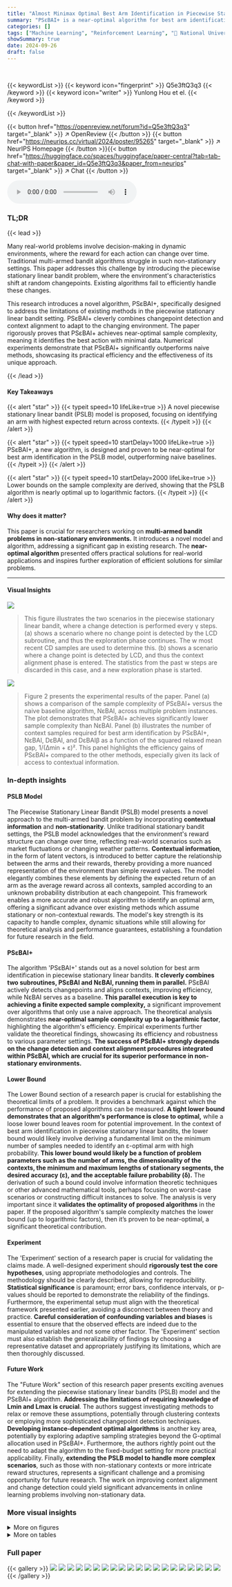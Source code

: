 ```yaml
---
title: "Almost Minimax Optimal Best Arm Identification in Piecewise Stationary Linear Bandits"
summary: "PSɛBAI+ is a near-optimal algorithm for best arm identification in piecewise stationary linear bandits, efficiently detecting changepoints and aligning contexts for improved accuracy and minimal sampl..."
categories: []
tags: ["Machine Learning", "Reinforcement Learning", "🏢 National University of Singapore",]
showSummary: true
date: 2024-09-26
draft: false
---
```


<br>

{{< keywordList >}}
{{< keyword icon="fingerprint" >}} Q5e3ftQ3q3 {{< /keyword >}}
{{< keyword icon="writer" >}} Yunlong Hou et el. {{< /keyword >}}
 
{{< /keywordList >}}

{{< button href="https://openreview.net/forum?id=Q5e3ftQ3q3" target="_blank" >}}
↗ OpenReview
{{< /button >}}
{{< button href="https://neurips.cc/virtual/2024/poster/95265" target="_blank" >}}
↗ NeurIPS Homepage
{{< /button >}}{{< button href="https://huggingface.co/spaces/huggingface/paper-central?tab=tab-chat-with-paper&paper_id=Q5e3ftQ3q3&paper_from=neurips" target="_blank" >}}
↗ Chat
{{< /button >}}



<audio controls>
    <source src="https://ai-paper-reviewer.com/Q5e3ftQ3q3/podcast.wav" type="audio/wav">
    Your browser does not support the audio element.
</audio>


### TL;DR


{{< lead >}}

Many real-world problems involve decision-making in dynamic environments, where the reward for each action can change over time.  Traditional multi-armed bandit algorithms struggle in such non-stationary settings. This paper addresses this challenge by introducing the piecewise stationary linear bandit problem, where the environment's characteristics shift at random changepoints.  Existing algorithms fail to efficiently handle these changes. 

This research introduces a novel algorithm, PSɛBAI+, specifically designed to address the limitations of existing methods in the piecewise stationary linear bandit setting. PSɛBAI+ cleverly combines changepoint detection and context alignment to adapt to the changing environment.  The paper rigorously proves that PSɛBAI+ achieves near-optimal sample complexity, meaning it identifies the best action with minimal data. Numerical experiments demonstrate that PSɛBAI+ significantly outperforms naive methods, showcasing its practical efficiency and the effectiveness of its unique approach.

{{< /lead >}}


#### Key Takeaways

{{< alert "star" >}}
{{< typeit speed=10 lifeLike=true >}} A novel piecewise stationary linear bandit (PSLB) model is proposed, focusing on identifying an arm with highest expected return across contexts. {{< /typeit >}}
{{< /alert >}}

{{< alert "star" >}}
{{< typeit speed=10 startDelay=1000 lifeLike=true >}} PSɛBAI+, a new algorithm, is designed and proven to be near-optimal for best arm identification in the PSLB model, outperforming naive baselines. {{< /typeit >}}
{{< /alert >}}

{{< alert "star" >}}
{{< typeit speed=10 startDelay=2000 lifeLike=true >}} Lower bounds on the sample complexity are derived, showing that the PSLB algorithm is nearly optimal up to logarithmic factors. {{< /typeit >}}
{{< /alert >}}

#### Why does it matter?
This paper is crucial for researchers working on **multi-armed bandit problems in non-stationary environments.** It introduces a novel model and algorithm, addressing a significant gap in existing research.  The **near-optimal algorithm** presented offers practical solutions for real-world applications and inspires further exploration of efficient solutions for similar problems.

------
#### Visual Insights



![](https://ai-paper-reviewer.com/Q5e3ftQ3q3/figures_5_1.jpg)

> This figure illustrates the two scenarios in the piecewise stationary linear bandit, where a change detection is performed every γ steps. (a) shows a scenario where no change point is detected by the LCD subroutine, and thus the exploration phase continues. The w most recent CD samples are used to determine this. (b) shows a scenario where a change point is detected by LCD, and thus the context alignment phase is entered. The statistics from the past w steps are discarded in this case, and a new exploration phase is started.





![](https://ai-paper-reviewer.com/Q5e3ftQ3q3/tables_4_1.jpg)

> Figure 2 presents the experimental results of the paper.  Panel (a) shows a comparison of the sample complexity of PSɛBAI+ versus the naive baseline algorithm, NɛBAI, across multiple problem instances. The plot demonstrates that PSɛBAI+ achieves significantly lower sample complexity than NɛBAI.  Panel (b) illustrates the number of context samples required for best arm identification by PSɛBAI+, NɛBAI, DɛBAI, and DɛBAIβ as a function of the squared relaxed mean gap, 1/(∆min + ɛ)².  This panel highlights the efficiency gains of PSɛBAI+ compared to the other methods, especially given its lack of access to contextual information.





### In-depth insights


#### PSLB Model
The Piecewise Stationary Linear Bandit (PSLB) model presents a novel approach to the multi-armed bandit problem by incorporating **contextual information** and **non-stationarity**.  Unlike traditional stationary bandit settings, the PSLB model acknowledges that the environment's reward structure can change over time, reflecting real-world scenarios such as market fluctuations or changing weather patterns.  **Contextual information**, in the form of latent vectors, is introduced to better capture the relationship between the arms and their rewards, thereby providing a more nuanced representation of the environment than simple reward values. The model elegantly combines these elements by defining the expected return of an arm as the average reward across all contexts, sampled according to an unknown probability distribution at each changepoint. This framework enables a more accurate and robust algorithm to identify an optimal arm, offering a significant advance over existing methods which assume stationary or non-contextual rewards. The model's key strength is its capacity to handle complex, dynamic situations while still allowing for theoretical analysis and performance guarantees, establishing a foundation for future research in the field.

#### PSɛBAI+
The algorithm 'PSɛBAI+' stands out as a novel solution for best arm identification in piecewise stationary linear bandits.  **It cleverly combines two subroutines, PSɛBAI and NɛBAI, running them in parallel.** PSɛBAI actively detects changepoints and aligns contexts, improving efficiency, while NɛBAI serves as a baseline.  **This parallel execution is key to achieving a finite expected sample complexity,** a significant improvement over algorithms that only use a naive approach.  The theoretical analysis demonstrates **near-optimal sample complexity up to a logarithmic factor**, highlighting the algorithm's efficiency.  Empirical experiments further validate the theoretical findings, showcasing its efficiency and robustness to various parameter settings. **The success of PSɛBAI+ strongly depends on the change detection and context alignment procedures integrated within PSɛBAI, which are crucial for its superior performance in non-stationary environments.**

#### Lower Bound
The Lower Bound section of a research paper is crucial for establishing the theoretical limits of a problem.  It provides a benchmark against which the performance of proposed algorithms can be measured. **A tight lower bound demonstrates that an algorithm's performance is close to optimal,** while a loose lower bound leaves room for potential improvement. In the context of best arm identification in piecewise stationary linear bandits, the lower bound would likely involve deriving a fundamental limit on the minimum number of samples needed to identify an ɛ-optimal arm with high probability. **This lower bound would likely be a function of problem parameters such as the number of arms, the dimensionality of the contexts, the minimum and maximum lengths of stationary segments, the desired accuracy (ɛ), and the acceptable failure probability (δ).** The derivation of such a bound could involve information theoretic techniques or other advanced mathematical tools, perhaps focusing on worst-case scenarios or constructing difficult instances to solve.  The analysis is very important since it **validates the optimality of proposed algorithms** in the paper.  If the proposed algorithm's sample complexity matches the lower bound (up to logarithmic factors), then it’s proven to be near-optimal, a significant theoretical contribution.

#### Experiment
The 'Experiment' section of a research paper is crucial for validating the claims made.  A well-designed experiment should **rigorously test the core hypotheses**, using appropriate methodologies and controls.  The methodology should be clearly described, allowing for reproducibility. **Statistical significance** is paramount; error bars, confidence intervals, or p-values should be reported to demonstrate the reliability of the findings.  Furthermore, the experimental setup must align with the theoretical framework presented earlier, avoiding a disconnect between theory and practice.  **Careful consideration of confounding variables and biases** is essential to ensure that the observed effects are indeed due to the manipulated variables and not some other factor. The 'Experiment' section must also establish the generalizability of findings by choosing a representative dataset and appropriately justifying its limitations, which are then thoroughly discussed.

#### Future Work
The "Future Work" section of this research paper presents exciting avenues for extending the piecewise stationary linear bandits (PSLB) model and the PSɛBAI+ algorithm.  **Addressing the limitations of requiring knowledge of Lmin and Lmax is crucial**.  The authors suggest investigating methods to relax or remove these assumptions, potentially through clustering contexts or employing more sophisticated changepoint detection techniques.  **Developing instance-dependent optimal algorithms** is another key area, potentially by exploring adaptive sampling strategies beyond the G-optimal allocation used in PSɛBAI+.  Furthermore, the authors rightly point out the need to adapt the algorithm to the fixed-budget setting for more practical applicability. Finally, **extending the PSLB model to handle more complex scenarios**, such as those with non-stationary contexts or more intricate reward structures, represents a significant challenge and a promising opportunity for future research.  The work on improving context alignment and change detection could yield significant advancements in online learning problems involving non-stationary data.


### More visual insights

<details>
<summary>More on figures
</summary>


![](https://ai-paper-reviewer.com/Q5e3ftQ3q3/figures_8_1.jpg)

> Figure 2(a) shows the sample complexity of PSɛBAI+ and NɛBAI for different instances, demonstrating that PSɛBAI+ significantly outperforms NɛBAI. Figure 2(b) compares the number of context samples required by PSɛBAI+, NɛBAI, DɛBAI, and DɛBAIß for best arm identification, showcasing that PSɛBAI+, despite not having access to contextual information and changepoints, performs competitively with DɛBAI and DɛBAIß which do have access to this information. The x-axis represents the squared relaxed mean gap, indicating that the algorithm's sample complexity is inversely proportional to the squared relaxed mean gap.


![](https://ai-paper-reviewer.com/Q5e3ftQ3q3/figures_59_1.jpg)

> The figure shows the empirical sample complexities of PSɛBAI+ with misspecified parameters Lmin and Lmax, compared to the sample complexity of the NɛBAI algorithm.  The results demonstrate that PSɛBAI+ maintains its efficiency and outperforms NɛBAI even when the true values of Lmin and Lmax are not perfectly known. This highlights the robustness of PSɛBAI+ to misspecifications in these parameters.


![](https://ai-paper-reviewer.com/Q5e3ftQ3q3/figures_59_2.jpg)

> This figure illustrates the two different scenarios in PSɛBAI algorithm. (a) shows a stationary segment where no change point is detected. The active CD samples are used in LCD subroutine. (b) shows that a change point is detected by the LCD subroutine. This is followed by the CA subroutine and a reversion step. The reversion step reverts all the collected data back to the most recent ones before the change point.


![](https://ai-paper-reviewer.com/Q5e3ftQ3q3/figures_60_1.jpg)

> The figure shows the empirical sample complexities of PSɛBAI+ with different choices of window size w and threshold b, which are controlled by the change detection frequency γ. The results indicate that PSɛBAI+ is robust to the choices of w and b, as long as Assumption 1 is not severely violated. PSɛBAI+ consistently outperforms the naive algorithm NɛBAI in all cases.


</details>




<details>
<summary>More on tables
</summary>


![](https://ai-paper-reviewer.com/Q5e3ftQ3q3/tables_44_1.jpg)
> Figure 2 presents experimental results comparing the sample complexity of PSɛBAI+ and NɛBAI algorithms. The left subplot (a) shows the sample complexity of both algorithms across various instances, highlighting the significantly lower complexity of PSɛBAI+.  The right subplot (b) illustrates the number of context samples required for best arm identification (BAI), demonstrating that PSɛBAI+ achieves this with fewer samples compared to the baselines.

![](https://ai-paper-reviewer.com/Q5e3ftQ3q3/tables_45_1.jpg)
> Figure 2 presents a comparison of the sample complexity and the number of context samples required for best arm identification using two different algorithms, PSɛBAI+ and NɛBAI.  Subfigure (a) shows a bar chart illustrating the sample complexity of both algorithms across different problem instances, highlighting the significant efficiency gains achieved by PSɛBAI+. Subfigure (b) displays a line chart showing the number of context samples needed for best arm identification by PSɛBAI+, NɛBAI, DɛBAI, and DɛBAIß, demonstrating the competitiveness of PSɛBAI+ even when contextual information is not readily available.

</details>




### Full paper

{{< gallery >}}
<img src="https://ai-paper-reviewer.com/Q5e3ftQ3q3/1.png" class="grid-w50 md:grid-w33 xl:grid-w25" />
<img src="https://ai-paper-reviewer.com/Q5e3ftQ3q3/2.png" class="grid-w50 md:grid-w33 xl:grid-w25" />
<img src="https://ai-paper-reviewer.com/Q5e3ftQ3q3/3.png" class="grid-w50 md:grid-w33 xl:grid-w25" />
<img src="https://ai-paper-reviewer.com/Q5e3ftQ3q3/4.png" class="grid-w50 md:grid-w33 xl:grid-w25" />
<img src="https://ai-paper-reviewer.com/Q5e3ftQ3q3/5.png" class="grid-w50 md:grid-w33 xl:grid-w25" />
<img src="https://ai-paper-reviewer.com/Q5e3ftQ3q3/6.png" class="grid-w50 md:grid-w33 xl:grid-w25" />
<img src="https://ai-paper-reviewer.com/Q5e3ftQ3q3/7.png" class="grid-w50 md:grid-w33 xl:grid-w25" />
<img src="https://ai-paper-reviewer.com/Q5e3ftQ3q3/8.png" class="grid-w50 md:grid-w33 xl:grid-w25" />
<img src="https://ai-paper-reviewer.com/Q5e3ftQ3q3/9.png" class="grid-w50 md:grid-w33 xl:grid-w25" />
<img src="https://ai-paper-reviewer.com/Q5e3ftQ3q3/10.png" class="grid-w50 md:grid-w33 xl:grid-w25" />
<img src="https://ai-paper-reviewer.com/Q5e3ftQ3q3/11.png" class="grid-w50 md:grid-w33 xl:grid-w25" />
<img src="https://ai-paper-reviewer.com/Q5e3ftQ3q3/12.png" class="grid-w50 md:grid-w33 xl:grid-w25" />
<img src="https://ai-paper-reviewer.com/Q5e3ftQ3q3/13.png" class="grid-w50 md:grid-w33 xl:grid-w25" />
<img src="https://ai-paper-reviewer.com/Q5e3ftQ3q3/14.png" class="grid-w50 md:grid-w33 xl:grid-w25" />
<img src="https://ai-paper-reviewer.com/Q5e3ftQ3q3/15.png" class="grid-w50 md:grid-w33 xl:grid-w25" />
<img src="https://ai-paper-reviewer.com/Q5e3ftQ3q3/16.png" class="grid-w50 md:grid-w33 xl:grid-w25" />
<img src="https://ai-paper-reviewer.com/Q5e3ftQ3q3/17.png" class="grid-w50 md:grid-w33 xl:grid-w25" />
<img src="https://ai-paper-reviewer.com/Q5e3ftQ3q3/18.png" class="grid-w50 md:grid-w33 xl:grid-w25" />
<img src="https://ai-paper-reviewer.com/Q5e3ftQ3q3/19.png" class="grid-w50 md:grid-w33 xl:grid-w25" />
<img src="https://ai-paper-reviewer.com/Q5e3ftQ3q3/20.png" class="grid-w50 md:grid-w33 xl:grid-w25" />
{{< /gallery >}}